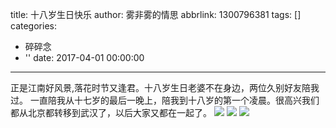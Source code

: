 title: 十八岁生日快乐
author: 雾非雾的情思
abbrlink: 1300796381
tags: []
categories:
  - 碎碎念
  - ''
date: 2017-04-01 00:00:00
---
正是江南好风景,落花时节又逢君。十八岁生日老婆不在身边，两位久别好友陪我过。
一直陪我从十七岁的最后一晚上，陪我到十八岁的第一个凌晨。很高兴我们都从北京都转移到武汉了，以后大家又都在一起了。
![](https://file.mspring.org/images/blog/FhD4JBMeWX7KwFpeiizMSAuNaszs!detail)
![](https://file.mspring.org/images/blog/FlMlhVRhY5KUItkwg4upQjNGE3N7!detail)
![](https://file.mspring.org/images/blog/Fk9mn6hWkGvLh4ESk1Hxv8Pfwj9v!detail)